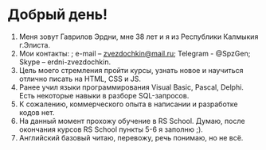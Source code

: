 # Добрый день!
1. Меня зовут Гаврилов Эрдни, мне 38 лет и я из Республики Калмыкия г.Элиста.
1. Мои контакты: ; e-mail – zvezdochkin@mail.ru; Telegram - @SpzGen; Skype – erdni-zvezdochkin.
1. Цель моего стремления пройти курсы, узнать новое и научиться отлично писать на HTML, CSS и JS.
1. Ранее учил языки программирования Visual Basic, Pascal, Delphi. Есть некоторые навыки в разборе SQL-запросов.
1. К сожалению, коммерческого опыта в написании и разработке кодов нет.
1. На данный момент прохожу обучение в RS School. Думаю, после окончания курсов RS School пункты 5-6 я заполню  ;).
1. Английский базовый читаю, перевожу, речь понимаю, но не всё.
